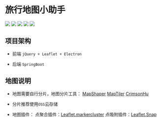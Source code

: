 # 旅行地图小助手

![](https://img.shields.io/github/commit-activity/m/Semiregular/TourAssitance?color=6cf) ![](https://img.shields.io/github/repo-size/Semiregular/TourAssitance?color=red) ![](https://img.shields.io/github/issues-closed/Semiregular/TourAssitance?color=green) ![](https://img.shields.io/github/issues-pr-closed/Semiregular/TourAssitance?color=gold)  ![](https://img.shields.io/github/stars/Semiregular/TourAssitance?style=flat) 

## 项目架构
- 前端 `jQuery + Leaflet + Electron`

- 后端 `SpringBoot`

## 地图说明

- 地图需要自行分片，地图分片工具：
[MapShaper](https://mapshaper.org) 
[MapTiler](https://www.maptiler.com)
[CrimsonHu](https://gitee.com/CrimsonHu/java_map_download)

- 分片推荐使用`OSS`云存储

- 地图插件：
点聚合插件：[Leaflet.markercluster](https://github.com/Leaflet/Leaflet.markercluster)
点吸附插件：[Leaflet.Snap](https://github.com/makinacorpus/Leaflet.Snap)

